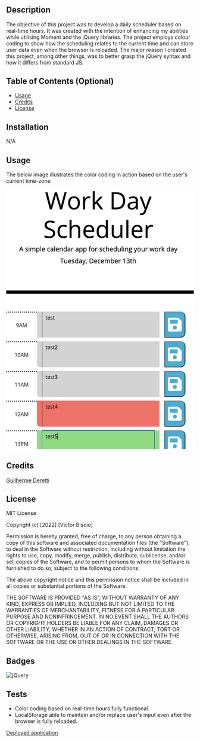 # <Daily-Planner-App>

## Description

The objective of this project was to develop a daily scheduler based on real-time hours.
It was created with the intention of enhancing my abilities while utilising Moment and the jQuery libraries.
The project employs colour coding to show how the scheduling relates to the current time and can store user data even when the browser is reloaded.
The major reason I created this project, among other things, was to better grasp the jQuery syntax and how it differs from standard JS.

## Table of Contents (Optional)

- [Usage](#usage)
- [Credits](#credits)
- [License](#license)

## Installation

N/A

## Usage
The below image illustrates the color coding in action based on the user's current time-zone

![Main UI](/images/Screenshot.png)

## Credits

[Guilherme Deretti](https://github.com/GuilhermeDeretti)

## License

MIT License

Copyright (c) [2022] [Victor Biscio]

Permission is hereby granted, free of charge, to any person obtaining a copy
of this software and associated documentation files (the "Software"), to deal
in the Software without restriction, including without limitation the rights
to use, copy, modify, merge, publish, distribute, sublicense, and/or sell
copies of the Software, and to permit persons to whom the Software is
furnished to do so, subject to the following conditions:

The above copyright notice and this permission notice shall be included in all
copies or substantial portions of the Software.

THE SOFTWARE IS PROVIDED "AS IS", WITHOUT WARRANTY OF ANY KIND, EXPRESS OR
IMPLIED, INCLUDING BUT NOT LIMITED TO THE WARRANTIES OF MERCHANTABILITY,
FITNESS FOR A PARTICULAR PURPOSE AND NONINFRINGEMENT. IN NO EVENT SHALL THE
AUTHORS OR COPYRIGHT HOLDERS BE LIABLE FOR ANY CLAIM, DAMAGES OR OTHER
LIABILITY, WHETHER IN AN ACTION OF CONTRACT, TORT OR OTHERWISE, ARISING FROM,
OUT OF OR IN CONNECTION WITH THE SOFTWARE OR THE USE OR OTHER DEALINGS IN THE
SOFTWARE.

## Badges

![jQuery](https://img.shields.io/badge/jQuery-v.01-green)

## Tests

* Color coding based on real-time hours fully functional.
* LocalStorage able to maintain and/or replace user's input even after the browser is fully reloaded. 

[Deployed application](https://reinkaoss.github.io/Daily-Planner-App/)
